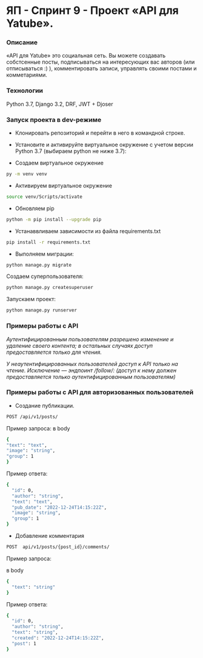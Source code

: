 # ЯП - Спринт 9 - Проект «API для Yatube».

### Описание
«API для Yatube» это социальная сеть. 
Вы можете создавать собстсенные посты, подписываться на интересующих вас авторов (или отписываться :) ), комментировать записи, управлять своими постами и комметариями.

### Технологии
Python 3.7, Django 3.2, DRF, JWT + Djoser

### Запуск проекта в dev-режиме
- Клонировать репозиторий и перейти в него в командной строке.
- Установите и активируйте виртуальное окружение c учетом версии Python 3.7 (выбираем python не ниже 3.7):

- Создаем виртуальное окружение
```bash
py -m venv venv
```
- Активируем виртуальное окружение
```bash
source venv/Scripts/activate
```
- Обновляем pip
```bash
python -m pip install --upgrade pip
```
- Устанаввливаем зависимости из файла requirements.txt
```bash
pip install -r requirements.txt
```
- Выполняем миграции:
```bash
python manage.py migrate
```
Создаем суперпользователя:
```bash
python manage.py createsuperuser
```
Запускаем проект:
```bash
python manage.py runserver
```
### Примеры работы с API
_Аутентифицированным пользователям разрешено изменение и удаление своего контента; в остальных случаях доступ предоставляется только для чтения._


_У неаутентифицированных пользователей доступ к API только на чтение. Исключение — эндпоинт /follow/: (доступ к нему должен предоставляется только аутентифицированным пользователям)_

### Примеры работы с API для авторизованных пользователей

- Создание публикации.
```bash
POST /api/v1/posts/
```
Пример запроса:
в body
```bash
{
"text": "text",
"image": "string",
"group": 1
}
```
Пример ответа:
```bash
{
  "id": 0,
  "author": "string",
  "text": "text",
  "pub_date": "2022-12-24T14:15:22Z",
  "image": "string",
  "group": 1
}
```

- Добавление комментария
```bash
POST  api/v1/posts/{post_id}/comments/
```
Пример запроса:

в body
```bash
{
  "text": "string"
}
```
Пример ответа:
```bash
{
  "id": 0,
  "author": "string",
  "text": "string",
  "created": "2022-12-24T14:15:22Z",
  "post": 1
}
```
